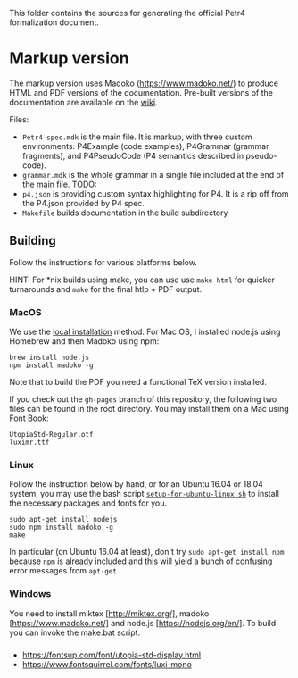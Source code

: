 This folder contains the sources for generating the official Petr4 formalization document.

# Markup version

The markup version uses Madoko (https://www.madoko.net/) to produce
HTML and PDF versions of the documentation. Pre-built versions of the
documentation are available on the
[wiki](https://github.com/TODO/wiki).

Files:
- ```Petr4-spec.mdk``` is the main file. It is markup, with three custom
  environments: P4Example (code examples), P4Grammar (grammar
  fragments), and P4PseudoCode (P4 semantics described in pseudo-code).
- ```grammar.mdk``` is the whole grammar in a single file included at
  the end of the main file. TODO: 
- ```p4.json``` is providing custom syntax highlighting for P4. It is a rip
  off from the P4.json provided by P4 spec.
- ```Makefile``` builds documentation in the build subdirectory

## Building

Follow the instructions for various platforms below.

HINT: For *nix builds using make, you can use use `make html` for quicker turnarounds and `make` for the final htlp + PDF output.

### MacOS

We use the [local
installation](http://research.microsoft.com/en-us/um/people/daan/madoko/doc/reference.html#sec-installation-and-usage)
method. For Mac OS, I installed node.js using Homebrew and then Madoko
using npm:
```
brew install node.js
npm install madoko -g
```
Note that to build the PDF you need a functional TeX version installed.

If you check out the ```gh-pages``` branch of this repository, the
following two files can be found in the root directory.  You may
install them on a Mac using Font Book:

```
UtopiaStd-Regular.otf
luximr.ttf
```

### Linux

Follow the instruction below by hand, or for an Ubuntu 16.04 or 18.04
system, you may use the bash script
[`setup-for-ubuntu-linux.sh`](setup-for-ubuntu-linux.sh) to install
the necessary packages and fonts for you.

```
sudo apt-get install nodejs
sudo npm install madoko -g
make
```
In particular (on Ubuntu 16.04 at least), don't try `sudo apt-get install npm` because `npm` is already included and this will yield a bunch of confusing error messages from `apt-get`.

### Windows

You need to install miktex [http://miktex.org/], madoko
[https://www.madoko.net/] and node.js [https://nodejs.org/en/].  To
build you can invoke the make.bat script.

###
- https://fontsup.com/font/utopia-std-display.html
- https://www.fontsquirrel.com/fonts/luxi-mono
